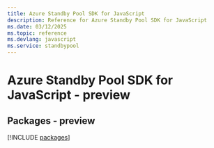 ```yaml
---
title: Azure Standby Pool SDK for JavaScript
description: Reference for Azure Standby Pool SDK for JavaScript
ms.date: 03/12/2025
ms.topic: reference
ms.devlang: javascript
ms.service: standbypool
---
```

# Azure Standby Pool SDK for JavaScript - preview
## Packages - preview
[!INCLUDE [packages](standby-pool-index.md)]